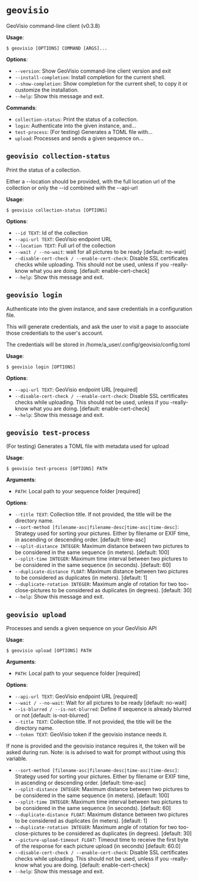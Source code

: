 # `geovisio`

GeoVisio command-line client (v0.3.8)

**Usage**:

```console
$ geovisio [OPTIONS] COMMAND [ARGS]...
```

**Options**:

* `--version`: Show GeoVisio command-line client version and exit
* `--install-completion`: Install completion for the current shell.
* `--show-completion`: Show completion for the current shell, to copy it or customize the installation.
* `--help`: Show this message and exit.

**Commands**:

* `collection-status`: Print the status of a collection.
* `login`: Authenticate into the given instance, and...
* `test-process`: (For testing) Generates a TOML file with...
* `upload`: Processes and sends a given sequence on...

## `geovisio collection-status`

Print the status of a collection.

Either a --location should be provided, with the full location url of the collection
or only the --id combined with the --api-url

**Usage**:

```console
$ geovisio collection-status [OPTIONS]
```

**Options**:

* `--id TEXT`: Id of the collection
* `--api-url TEXT`: GeoVisio endpoint URL
* `--location TEXT`: Full url of the collection
* `--wait / --no-wait`: wait for all pictures to be ready  [default: no-wait]
* `--disable-cert-check / --enable-cert-check`: Disable SSL certificates checks while uploading. This should not be used, unless if you -really- know what you are doing.  [default: enable-cert-check]
* `--help`: Show this message and exit.

## `geovisio login`

Authenticate into the given instance, and save credentials in a configuration file.

This will generate credentials, and ask the user to visit a page to associate those credentials to the user's account.

The credentials will be stored in /home/a_user/.config/geovisio/config.toml

**Usage**:

```console
$ geovisio login [OPTIONS]
```

**Options**:

* `--api-url TEXT`: GeoVisio endpoint URL  [required]
* `--disable-cert-check / --enable-cert-check`: Disable SSL certificates checks while uploading. This should not be used, unless if you -really- know what you are doing.  [default: enable-cert-check]
* `--help`: Show this message and exit.

## `geovisio test-process`

(For testing) Generates a TOML file with metadata used for upload

**Usage**:

```console
$ geovisio test-process [OPTIONS] PATH
```

**Arguments**:

* `PATH`: Local path to your sequence folder  [required]

**Options**:

* `--title TEXT`: Collection title. If not provided, the title will be the directory name.
* `--sort-method [filename-asc|filename-desc|time-asc|time-desc]`: Strategy used for sorting your pictures. Either by filename or EXIF time, in ascending or descending order.  [default: time-asc]
* `--split-distance INTEGER`: Maximum distance between two pictures to be considered in the same sequence (in meters).  [default: 100]
* `--split-time INTEGER`: Maximum time interval between two pictures to be considered in the same sequence (in seconds).  [default: 60]
* `--duplicate-distance FLOAT`: Maximum distance between two pictures to be considered as duplicates (in meters).  [default: 1]
* `--duplicate-rotation INTEGER`: Maximum angle of rotation for two too-close-pictures to be considered as duplicates (in degrees).  [default: 30]
* `--help`: Show this message and exit.

## `geovisio upload`

Processes and sends a given sequence on your GeoVisio API

**Usage**:

```console
$ geovisio upload [OPTIONS] PATH
```

**Arguments**:

* `PATH`: Local path to your sequence folder  [required]

**Options**:

* `--api-url TEXT`: GeoVisio endpoint URL  [required]
* `--wait / --no-wait`: Wait for all pictures to be ready  [default: no-wait]
* `--is-blurred / --is-not-blurred`: Define if sequence is already blurred or not  [default: is-not-blurred]
* `--title TEXT`: Collection title. If not provided, the title will be the directory name.
* `--token TEXT`: GeoVisio token if the geovisio instance needs it.

If none is provided and the geovisio instance requires it, the token will be asked during run.
Note: is is advised to wait for prompt without using this variable.
* `--sort-method [filename-asc|filename-desc|time-asc|time-desc]`: Strategy used for sorting your pictures. Either by filename or EXIF time, in ascending or descending order.  [default: time-asc]
* `--split-distance INTEGER`: Maximum distance between two pictures to be considered in the same sequence (in meters).  [default: 100]
* `--split-time INTEGER`: Maximum time interval between two pictures to be considered in the same sequence (in seconds).  [default: 60]
* `--duplicate-distance FLOAT`: Maximum distance between two pictures to be considered as duplicates (in meters).  [default: 1]
* `--duplicate-rotation INTEGER`: Maximum angle of rotation for two too-close-pictures to be considered as duplicates (in degrees).  [default: 30]
* `--picture-upload-timeout FLOAT`: Timeout time to receive the first byte of the response for each picture upload (in seconds)  [default: 60.0]
* `--disable-cert-check / --enable-cert-check`: Disable SSL certificates checks while uploading. This should not be used, unless if you -really- know what you are doing.  [default: enable-cert-check]
* `--help`: Show this message and exit.
